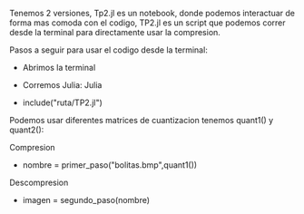 Tenemos 2 versiones, Tp2.jl es un notebook, donde podemos interactuar de forma mas comoda con el codigo, TP2.jl es un script que podemos correr desde la terminal para directamente usar la compresion.

Pasos a seguir para usar el codigo desde la terminal: 

* Abrimos la terminal

* Corremos Julia: Julia 

* include("ruta/TP2.jl")

Podemos usar diferentes matrices de cuantizacion tenemos quant1() y quant2():

Compresion
* nombre = primer_paso("bolitas.bmp",quant1()) 

Descompresion
* imagen = segundo_paso(nombre)

